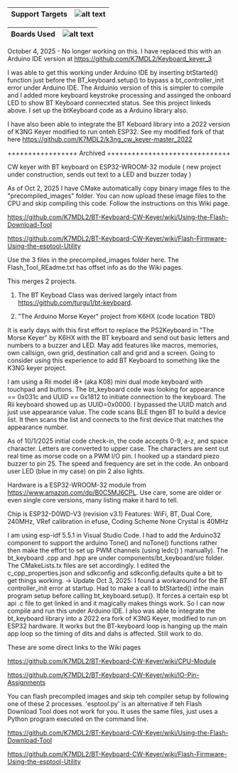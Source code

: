 | Support Targets | ![alt text][esp32] |
| --- | --- |

| Boards Used | ![alt text][esp32-WROOM-32]|
| --- | --- |

[esp32]: https://img.shields.io/badge/ESP32-green "ESP32"
[esp32-WROOM-32]: https://img.shields.io/badge/ESP32--WROOM--32-orange "ESP32-WROOM-32"

October 4, 2025 - No longer working on this.  I have replaced this with an Arduino IDE version at https://github.com/K7MDL2/Keyboard_keyer_3

I was able to get this working under Arduino IDE by inserting btStarted() function just before the BT_keyboard.setup() to bypass a bt_controller_init error under Arduino IDE.   The Arduinio version of this is simpler to compile and I added more keyboard keystroke processing and assinged the onboard LED to show BT Keyboard connecxted status.  See this project linkeds above.   I set up the btKeyboard code as a Arduino library also.

I have also been able to integrate the BT Keboard library into a 2022 version of K3NG Keyer modified to run onteh ESP32.  See my modified fork of that here  https://github.com/K7MDL2/k3ng_cw_keyer-master_2022



+++++++++++++++++  Archived ++++++++++++++++++++++++++++++


CW keyer with BT keyboard on ESP32-WROOM-32 module   ( new project under construction, sends out text to a LED and buzzer today )

As of Oct 2, 2025 I have CMake automatically copy binary image files to the "precompiled_images" folder.  You can now upload these image files to the CPU and skip compiling this code.  Follow the instructions on this Wiki page.

  https://github.com/K7MDL2/BT-Keyboard-CW-Keyer/wiki/Using-the-Flash-Download-Tool
  
  https://github.com/K7MDL2/BT-Keyboard-CW-Keyer/wiki/Flash-Firmware-Using-the-esptool-Utility

Use the 3 files in the precompiled_images folder here.  The Flash_Tool_REadme.txt has offset info as do the Wiki pages.


This merges 2 projects.

1. The BT Keyboad Class was derived largely intact from https://github.com/turgu1/bt-keyboard.   

2. "The Arduino Morse Keyer" project from K6HX (code location TBD) 

It is early days with this first effort to replace the PS2Keyboard in "The Morse Keyer" by K6HX with the BT keyboard and send out basic letters and numbers to a buzzer and LED.  May add features like macros, memories, own callsign, own grid, destination call and grid and a screen.   Going to consider using this experience to add BT Keyboard to something like the K3NG keyer project.

I am using a Rii model i8+ (aka K08) mini dual mode keyboard with touchpad and buttons.  The bt_keyboard code was looking for appearance == 0x031c and UUID == 0x1812 to initiate connection to the keyboard.  The Rii keyboard showed up as UUID=0x0000.  I bypassed the UUID match and just use appearance value. The code scans BLE thgen BT to build a device list.  It then scans the list and connects to the first device that matches the appearance number.

As of 10/1/2025 initial code check-in, the code accepts 0-9, a-z, and space character.  Letters are converted to upper case.  The characters are sent out real time as morse code on a PWM I/O pin.  I hooked up a standard piezo buzzer to pin 25.  The speed and frequency are set in the code.  An onboard user LED (blue in my case) on pin 2 also lights.

Hardware is a ESP32-WROOM-32 module from https://www.amazon.com/dp/B0C5MJ6CPL.   Use care, some are older or even single core versions, many listing make it hard to tell.

Chip is ESP32-D0WD-V3 (revision v3.1)
Features: WiFi, BT, Dual Core, 240MHz, VRef calibration in efuse, Coding Scheme None
Crystal is 40MHz

I am using esp-idf 5.5.1 in Visual Studio Code.  I had to add the Arduino32 component to support the arduino Tone() and noTone() functions rather then make the effort to set up PWM channels (using ledc() ) manually).  The bt_keyboard .cpp and .hpp are under components/bt_keyboard/src folder.  The CMakeLists.tx files are set accordingly.  I edited the c_cpp_properties.json and sdkconfig and sdkconfig.defaults quite a bit to get things working.
-> Update Oct 3, 2025: I found a workaround for the BT controller_init error at startup.  Had to make a call to btStarted() inthe main program setup before calling bt_keyboard.setup().  It forces a certain esp bt api .c file to get linked in and it magically makes things work.  So I can now compile and run this under Arduino IDE.  I also was able to integrate the bt_keyboard library into a 2022 era fork of K3NG Keyer, modified to run on ESP32 hardware. It works but the BT-keyboard loop is hanging up the main app loop so the timing of dits and dahs is affected. Still work to do.

These are some direct links to the Wiki pages
    
https://github.com/K7MDL2/BT-Keyboard-CW-Keyer/wiki/CPU-Module

https://github.com/K7MDL2/BT-Keyboard-CW-Keyer/wiki/IO-Pin-Assignments

You can flash precompiled images and skip teh compiler setup by following one of these 2 processes.  'esptool.py' is an alternative if teh Flash Download Tool does not work for you.  It uses the same files, just uses a Python program executed on the command line.

https://github.com/K7MDL2/BT-Keyboard-CW-Keyer/wiki/Using-the-Flash-Download-Tool

https://github.com/K7MDL2/BT-Keyboard-CW-Keyer/wiki/Flash-Firmware-Using-the-esptool-Utility













